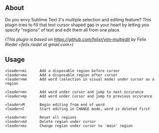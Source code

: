 ## About

Do you envy Sublime Text 2's multiple selection and editing feature? This plugin
tries to fill that text cursor shaped gap in your heart by letting you
specify "regions" of text and edit them all from one place.

*(This plugin is based on https://github.com/felixr/vim-multiedit by Felix
Riedel <felix.riedel at gmail.com>)*

## Usage

    <leader>mi      Add a disposable region before cursor
    <leader>ma      Add a disposable region after cursor
    <leader>mm      Add word (selection in visual mode) under cursor as a region

    <leader>mn      Add word under cursor and jump to next occurance
    <leader>mp      Add word under cursor and jump to previous occurance

    <leader>M       Begin editing from end of word
    <leader>C       Start editing in CHANGE mode, word is deleted first

    <leader>mr      Reset all regions
    <leader>md      Delete region under cursor
    <leader>ms      Change region under cursor to 'main' region
